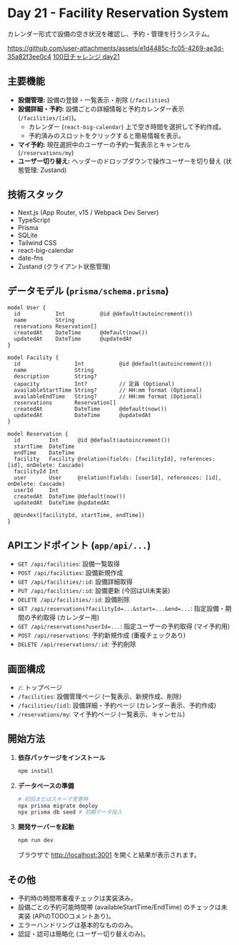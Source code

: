 # Day 21 - Facility Reservation System

カレンダー形式で設備の空き状況を確認し、予約・管理を行うシステム。

https://github.com/user-attachments/assets/e1d4485c-fc05-4269-ae3d-35a82f3ee0c4
[100日チャレンジ day21](https://zenn.dev/gin_nazo/scraps/3acda5cc4111f2)

## 主要機能

- **設備管理:** 設備の登録・一覧表示・削除 (`/facilities`)
- **設備詳細・予約:** 設備ごとの詳細情報と予約カレンダー表示 (`/facilities/[id]`)。
    - カレンダー (`react-big-calendar`) 上で空き時間を選択して予約作成。
    - 予約済みのスロットをクリックすると簡易情報を表示。
- **マイ予約:** 現在選択中のユーザーの予約一覧表示とキャンセル (`/reservations/my`)
- **ユーザー切り替え:** ヘッダーのドロップダウンで操作ユーザーを切り替え (状態管理: Zustand)

## 技術スタック

- Next.js (App Router, v15 / Webpack Dev Server)
- TypeScript
- Prisma
- SQLite
- Tailwind CSS
- react-big-calendar
- date-fns
- Zustand (クライアント状態管理)

## データモデル (`prisma/schema.prisma`)

```prisma
model User {
  id           Int           @id @default(autoincrement())
  name         String
  reservations Reservation[]
  createdAt    DateTime      @default(now())
  updatedAt    DateTime      @updatedAt
}

model Facility {
  id                 Int           @id @default(autoincrement())
  name               String
  description        String?
  capacity           Int?          // 定員 (Optional)
  availableStartTime String?       // HH:mm format (Optional)
  availableEndTime   String?       // HH:mm format (Optional)
  reservations       Reservation[]
  createdAt          DateTime      @default(now())
  updatedAt          DateTime      @updatedAt
}

model Reservation {
  id         Int      @id @default(autoincrement())
  startTime  DateTime
  endTime    DateTime
  facility   Facility @relation(fields: [facilityId], references: [id], onDelete: Cascade)
  facilityId Int
  user       User     @relation(fields: [userId], references: [id], onDelete: Cascade)
  userId     Int
  createdAt  DateTime @default(now())
  updatedAt  DateTime @updatedAt

  @@index([facilityId, startTime, endTime])
}
```

## APIエンドポイント (`app/api/...`)

- `GET /api/facilities`: 設備一覧取得
- `POST /api/facilities`: 設備新規作成
- `GET /api/facilities/:id`: 設備詳細取得
- `PUT /api/facilities/:id`: 設備更新 (今回はUI未実装)
- `DELETE /api/facilities/:id`: 設備削除
- `GET /api/reservations?facilityId=...&start=...&end=...`: 指定設備・期間の予約取得 (カレンダー用)
- `GET /api/reservations?userId=...`: 指定ユーザーの予約取得 (マイ予約用)
- `POST /api/reservations`: 予約新規作成 (重複チェックあり)
- `DELETE /api/reservations/:id`: 予約削除

## 画面構成

- `/`: トップページ
- `/facilities`: 設備管理ページ (一覧表示、新規作成、削除)
- `/facilities/[id]`: 設備詳細・予約ページ (カレンダー表示、予約作成)
- `/reservations/my`: マイ予約ページ (一覧表示、キャンセル)

## 開始方法

1. **依存パッケージをインストール**
   ```bash
   npm install
   ```

2. **データベースの準備**
   ```bash
   # 初回またはスキーマ変更時
   npx prisma migrate deploy
   npx prisma db seed # 初期データ投入
   ```

3. **開発サーバーを起動**
   ```bash
   npm run dev
   ```
   ブラウザで [http://localhost:3001](http://localhost:3001) を開くと結果が表示されます。

## その他

- 予約時の時間帯重複チェックは実装済み。
- 設備ごとの予約可能時間帯 (availableStartTime/EndTime) のチェックは未実装 (APIのTODOコメントあり)。
- エラーハンドリングは基本的なもののみ。
- 認証・認可は簡略化 (ユーザー切り替えのみ)。
